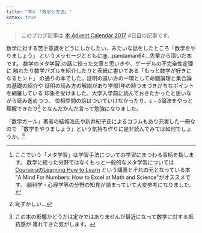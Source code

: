 ```yaml
---
title: "本4 「数学と方法」"
katex: true
---
```


> このブログ記事は
> [本 Advent Calendar 2017](https://adventar.org/calendars/2433)
> 4日目の記事です。

数学に対する苦手意識をどうにしかしたい、みたいな話をしたところ「数学をやりましょう」
というメッセージとともに@\_\_pandaman64\_\_先輩から頂いた本です。
数学のメタ学習[^1]の話に絞った文章と思いきや、ゲーデルの不完全性定理に
触れたり数学パズルを紹介したりと表紙に書いてある「もっと数学が好きになるヒント」
の通りの本でした。証明の追い方の一環として命題論理と集合論の基礎の紹介や
証明の読み方の解説があり学部1年の時つまづきがちなポイントを網羅している
印象を受けました。大学入学前に読んでおきたかったと思いながら読み進めつつ、
位相空間の話はついていけなかったり、$\varepsilon-\delta$論法をやっと理解できたり[^2]
となんだかんだ言って勉強になりました。

「数学ガール」著者の結城浩氏や新井紀子氏によるコラムもあり充実した一冊なので
「数学をやりましょう」という気持ち作りに是非読んでみては如何でしょうか。[^3]

[^1]: ここでいう「メタ学習」は学習手法についての学習にまつわる事柄を指します。
数学に絞った分野ではなくもっと一般的なメタ学習については
[CourseraのLearning How to Learn](https://www.coursera.org/learn/learning-how-to-learn)
という講義とそれの元となっている本
"A Mind For Numbers: How to Excel at Math and Science"がオススメです。
脳科学・心理学等の分野の知見が詰まっていて大変参考になりました。

[^2]: 恥ずかしい...

[^3]: この本の影響かどうかは定かではありませんが最近になって数学に対する抵抗感が
薄れてきた気がします。

